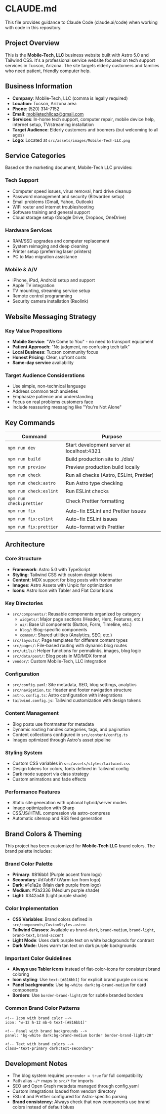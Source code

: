 # CLAUDE.md

This file provides guidance to Claude Code (claude.ai/code) when working with code in this repository.

## Project Overview

This is the **Mobile-Tech, LLC** business website built with Astro 5.0 and Tailwind CSS. It's a professional service website focused on tech support services in Tucson, Arizona. The site targets elderly customers and families who need patient, friendly computer help.

## Business Information

- **Company**: Mobile-Tech, LLC (comma is legally required)
- **Location**: Tucson, Arizona area
- **Phone**: (520) 314-7152
- **Email**: mobiletechllcaz@gmail.com
- **Services**: In-home tech support, computer repair, mobile device help, internet setup, TV/streaming installation
- **Target Audience**: Elderly customers and boomers (but welcoming to all ages)
- **Logo**: Located at `src/assets/images/Mobile-Tech-LLC.png`

## Service Categories

Based on the marketing document, Mobile-Tech LLC provides:

### Tech Support
- Computer speed issues, virus removal, hard drive cleanup
- Password management and security (Bitwarden setup)
- Email problems (Gmail, Yahoo, Outlook)
- WiFi router and internet troubleshooting
- Software training and general support
- Cloud storage setup (Google Drive, Dropbox, OneDrive)

### Hardware Services
- RAM/SSD upgrades and computer replacement
- System reimaging and deep cleaning
- Printer setup (preferring laser printers)
- PC to Mac migration assistance

### Mobile & A/V
- iPhone, iPad, Android setup and support
- Apple TV integration
- TV mounting, streaming service setup
- Remote control programming
- Security camera installation (Reolink)

## Website Messaging Strategy

### Key Value Propositions
- **Mobile Service**: "We Come to You" - no need to transport equipment
- **Patient Approach**: "No judgment, no confusing tech talk"
- **Local Business**: Tucson community focus
- **Honest Pricing**: Clear, upfront costs
- **Same-day service** availability

### Target Audience Considerations
- Use simple, non-technical language
- Address common tech anxieties
- Emphasize patience and understanding
- Focus on real problems customers face
- Include reassuring messaging like "You're Not Alone"

## Key Commands

| Command | Purpose |
|---------|---------|
| `npm run dev` | Start development server at localhost:4321 |
| `npm run build` | Build production site to ./dist/ |
| `npm run preview` | Preview production build locally |
| `npm run check` | Run all checks (Astro, ESLint, Prettier) |
| `npm run check:astro` | Run Astro type checking |
| `npm run check:eslint` | Run ESLint checks |
| `npm run check:prettier` | Check Prettier formatting |
| `npm run fix` | Auto-fix ESLint and Prettier issues |
| `npm run fix:eslint` | Auto-fix ESLint issues |
| `npm run fix:prettier` | Auto-format with Prettier |

## Architecture

### Core Structure
- **Framework**: Astro 5.0 with TypeScript
- **Styling**: Tailwind CSS with custom design tokens
- **Content**: MDX support for blog posts with frontmatter
- **Images**: Astro Assets with Unpic for optimization
- **Icons**: Astro Icon with Tabler and Flat Color Icons

### Key Directories
- `src/components/`: Reusable components organized by category
  - `widgets/`: Major page sections (Header, Hero, Features, etc.)
  - `ui/`: Base UI components (Button, Form, Timeline, etc.)
  - `blog/`: Blog-specific components
  - `common/`: Shared utilities (Analytics, SEO, etc.)
- `src/layouts/`: Page templates for different content types
- `src/pages/`: File-based routing with dynamic blog routes
- `src/utils/`: Helper functions for permalinks, images, blog logic
- `src/data/post/`: Blog posts in MD/MDX format
- `vendor/`: Custom Mobile-Tech, LLC integration

### Configuration
- `src/config.yaml`: Site metadata, SEO, blog settings, analytics
- `src/navigation.ts`: Header and footer navigation structure
- `astro.config.ts`: Astro configuration with integrations
- `tailwind.config.js`: Tailwind customization with design tokens

### Content Management
- Blog posts use frontmatter for metadata
- Dynamic routing handles categories, tags, and pagination
- Content collections configured in `src/content/config.ts`
- Images optimized through Astro's asset pipeline

### Styling System
- Custom CSS variables in `src/assets/styles/tailwind.css`
- Design tokens for colors, fonts defined in Tailwind config
- Dark mode support via class strategy
- Custom animations and fade effects

### Performance Features
- Static site generation with optional hybrid/server modes
- Image optimization with Sharp
- CSS/JS/HTML compression via astro-compress
- Automatic sitemap and RSS feed generation

## Brand Colors & Theming

This project has been customized for **Mobile-Tech LLC** brand colors. The brand palette includes:

### Brand Color Palette
- **Primary**: #816bb1 (Purple accent from logo)
- **Secondary**: #d7ab87 (Warm tan from logo)
- **Dark**: #1e1a2e (Main dark purple from logo)
- **Medium**: #2a2336 (Medium purple shade)
- **Light**: #342a48 (Light purple shade)

### Color Implementation
- **CSS Variables**: Brand colors defined in `src/components/CustomStyles.astro`
- **Tailwind Classes**: Available as `brand-dark`, `brand-medium`, `brand-light`, `brand-text`, `brand-accent`
- **Light Mode**: Uses dark purple text on white backgrounds for contrast
- **Dark Mode**: Uses warm tan text on dark purple backgrounds

### Important Color Guidelines
- **Always use Tabler icons** instead of flat-color-icons for consistent brand coloring
- **Icon styling**: Use `text-[#816bb1]` for explicit brand purple on icons
- **Panel backgrounds**: Use `bg-white dark:bg-brand-medium` for card components
- **Borders**: Use `border-brand-light/20` for subtle branded borders

### Common Brand Color Patterns
```astro
<!-- Icon with brand color -->
icon: 'w-12 h-12 mb-6 text-[#816bb1]'

<!-- Panel with brand backgrounds -->
panel: 'bg-white dark:bg-brand-medium border border-brand-light/20'

<!-- Text with brand colors -->
class="text-primary dark:text-secondary"
```

## Development Notes

- The blog system requires `prerender = true` for full compatibility
- Path alias `~/*` maps to `src/*` for imports
- SEO and Open Graph metadata managed through config.yaml
- Custom integrations loaded from vendor/ directory
- ESLint and Prettier configured for Astro-specific parsing
- **Brand consistency**: Always check that new components use brand colors instead of default blues